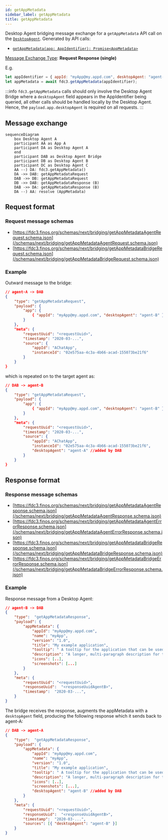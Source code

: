 ```yaml
---
id: getAppMetadata
sidebar_label: getAppMetadata
title: getAppMetadata
---
```


Desktop Agent bridging message exchange for a `getAppMetadata` API call on the [`DesktopAgent`](../../api/ref/DesktopAgent). Generated by API calls:

- [`getAppMetadata(app: AppIdentifier): Promise<AppMetadata>`](../../api/ref/DesktopAgent#getappmetadata)

[Message Exchange Type](../spec#individual-message-exchanges): **Request Response (single)**

E.g.

```javascript
let appIdentifier = { appId: "myApp@my.appd.com", desktopAgent: "agent-B" }
let appMetadata = await fdc3.getAppMetadata(appIdentifier);
```

:::info
`fdc3.getAppMetadata` calls should only involve the Desktop Agent Bridge where a `desktopAgent` field appears in the AppIdentifier being queried, all other calls should be handled locally by the Desktop Agent. Hence, the `payload.app.desktopAgent` is required on all requests.
:::

## Message exchange

```mermaid
sequenceDiagram
    box Desktop Agent A
    participant AA as App A
    participant DA as Desktop Agent A
    end
    participant DAB as Desktop Agent Bridge
    participant DB as Desktop Agent B
    participant DC as Desktop Agent C
    AA --) DA: fdc3.getAppMetadata()
    DA ->> DAB: getAppMetadataRequest
    DAB ->> DB: getAppMetadataRequest
    DB ->> DAB: getAppMetadataResponse (B)
    DAB ->> DA: getAppMetadataResponse (B)
    DA --) AA: resolve (AppMetadata)
```

## Request format

### Request message schemas

- [https://fdc3.finos.org/schemas/next/bridging/getAppMetadataAgentRequest.schema.json](/schemas/next/bridging/getAppMetadataAgentRequest.schema.json)
- [https://fdc3.finos.org/schemas/next/bridging/getAppMetadataBridgeRequest.schema.json](/schemas/next/bridging/getAppMetadataBridgeRequest.schema.json)

### Example

Outward message to the bridge:

```json
// agent-A -> DAB
{
    "type": "getAppMetadataRequest",
    "payload": {
        "app": {
            { "appId": "myApp@my.appd.com", "desktopAgent": "agent-B" }
        }
    },
    "meta": {
        "requestUuid": "<requestUuid>",
        "timestamp": "2020-03-...",
        "source": {
            "appId": "AChatApp",
            "instanceId": "02e575aa-4c3a-4b66-acad-155073be21f6"
        }
    }
}
```

which is repeated on to the target agent as:

```json
// DAB -> agent-B
{
    "type": "getAppMetadataRequest",
    "payload": {
        "app": {
            { "appId": "myApp@my.appd.com", "desktopAgent": "agent-B" }
        }
    },
    "meta": {
        "requestUuid": "<requestUuid>",
        "timestamp": "2020-03-...",
        "source": {
            "appId": "AChatApp",
            "instanceId": "02e575aa-4c3a-4b66-acad-155073be21f6",
            "desktopAgent": "agent-A" //added by DAB
        }
    }
}
```

## Response format

### Response message schemas

- [https://fdc3.finos.org/schemas/next/bridging/getAppMetadataAgentResponse.schema.json](/schemas/next/bridging/getAppMetadataAgentResponse.schema.json)
- [https://fdc3.finos.org/schemas/next/bridging/getAppMetadataAgentErrorResponse.schema.json](/schemas/next/bridging/getAppMetadataAgentErrorResponse.schema.json)
- [https://fdc3.finos.org/schemas/next/bridging/getAppMetadataBridgeResponse.schema.json](/schemas/next/bridging/getAppMetadataBridgeResponse.schema.json)
- [https://fdc3.finos.org/schemas/next/bridging/getAppMetadataBridgeErrorResponse.schema.json](/schemas/next/bridging/getAppMetadataBridgeErrorResponse.schema.json)

### Example

Response message from a Desktop Agent:

```json
// agent-B -> DAB
{
    "type":  "getAppMetadataResponse",
    "payload": {
        "appMetadata": { 
            "appId": "myApp@my.appd.com",
            "name": "myApp",
            "version": "1.0",
            "title": "My example application",
            "tooltip": " A tooltip for the application that can be used to render UI elements.",
            "description": "A longer, multi-paragraph description for the application that could include mark-up.",
            "icons": [..],
            "screenshots": [...] 
        }
    },
    "meta": {
        "requestUuid": "<requestUuid>",
        "responseUuid":  "<responseUuidAgentB>",
        "timestamp":  "2020-03-...",
    }
}
```

The bridge receives the response, augments the appMetadata with a `desktopAgent` field, producing the following response which it sends back to agent-A:

```json
// DAB -> agent-A
{
    "type":  "getAppMetadataResponse",
    "payload": {
        "appMetadata": { 
            "appId": "myApp@my.appd.com",
            "name": "myApp",
            "version": "1.0",
            "title": "My example application",
            "tooltip": " A tooltip for the application that can be used to render UI elements.",
            "description": "A longer, multi-paragraph description for the application that could include mark-up.",
            "icons": [..],
            "screenshots": [...],
            "desktopAgent": "agent-B" //added by DAB
        }
    },
    "meta": {
        "requestUuid": "<requestUuid>",
        "responseUuid":  "<responseUuidAgentB>",
        "timestamp":  "2020-03-...",
        "sources": [{ "desktopAgent": "agent-B" }]
    }
}
```
